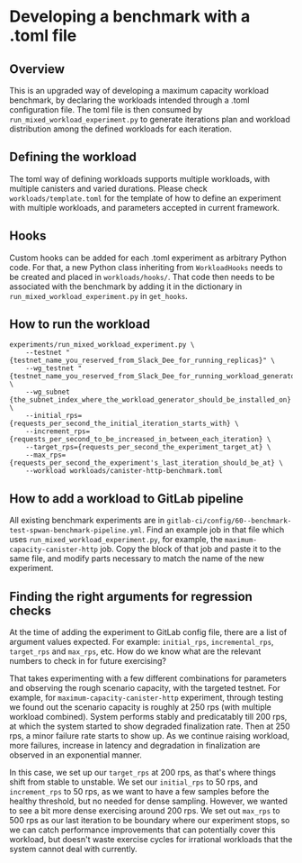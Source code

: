 # Developing a benchmark with a .toml file

## Overview
This is an upgraded way of developing a maximum capacity workload benchmark, by declaring the workloads intended through a .toml configuration file. The toml file is then consumed by `run_mixed_workload_experiment.py` to generate iterations plan and workload distribution among the defined workloads for each iteration. 

## Defining the workload
The toml way of defining workloads supports multiple workloads, with multiple canisters and varied durations. Please check `workloads/template.toml` for the template of how to define an experiment with multiple workloads, and parameters accepted in current framework.

## Hooks
Custom hooks can be added for each .toml experiment as arbitrary Python code.
For that, a new Python class inheriting from `WorkloadHooks` needs to be created and placed in `workloads/hooks/`.
That code then needs to be associated with the benchmark by adding it in the dictionary in `run_mixed_workload_experiment.py` in `get_hooks`.

## How to run the workload
```
experiments/run_mixed_workload_experiment.py \
    --testnet "{testnet_name_you_reserved_from_Slack_Dee_for_running_replicas}" \
    --wg_testnet "{testnet_name_you_reserved_from_Slack_Dee_for_running_workload_generators}" \
    --wg_subnet {the_subnet_index_where_the_workload_generator_should_be_installed_on} \
    --initial_rps={requests_per_second_the_initial_iteration_starts_with} \
    --increment_rps={requests_per_second_to_be_increased_in_between_each_iteration} \
    --target_rps={requests_per_second_the_experiment_target_at} \
    --max_rps={requests_per_second_the_experiment's_last_iteration_should_be_at} \
    --workload workloads/canister-http-benchmark.toml
```

## How to add a workload to GitLab pipeline
All existing benchmark experiments are in `gitlab-ci/config/60--benchmark-test-spwan-benchmark-pipeline.yml`. Find an example job in that file which uses `run_mixed_workload_experiment.py`, for example, the `maximum-capacity-canister-http` job. Copy the block of that job and paste it to the same file, and modify parts necessary to match the name of the new experiment.

## Finding the right arguments for regression checks
At the time of adding the experiment to GitLab config file, there are a list of argument values expected. For example: `initial_rps`, `incremental_rps`, `target_rps` and `max_rps`, etc. How do we know what are the relevant numbers to check in for future exercising? 

That takes experimenting with a few different combinations for parameters and observing the rough scenario capacity, with the targeted testnet. For example, for `maximum-capacity-canister-http` experiment, through testing we found out the scenario capacity is roughly at 250 rps (with multiple workload combined). System performs stably and predicatably till 200 rps, at which the system started to show degraded finalization rate. Then at 250 rps, a minor failure rate starts to show up. As we continue raising workload, more failures, increase in latency and degradation in finalization are observed in an exponential manner. 

In this case, we set up our `target_rps` at 200 rps, as that's where things shift from stable to unstable. We set our `initial_rps` to 50 rps, and `increment_rps` to 50 rps, as we want to have a few samples before the healthy threshold, but no needed for dense sampling. However, we wanted to see a bit more dense exercising around 200 rps. We set out `max_rps` to 500 rps as our last iteration to be boundary where our experiment stops, so we can catch performance improvements that can potentially cover this workload, but doesn't waste exercise cycles for irrational workloads that the system cannot deal with currently.
